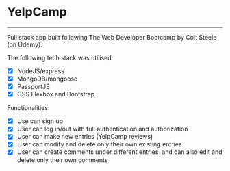 # YelpCamp
---
Full stack app built following The Web Developer Bootcamp by Colt Steele (on Udemy).

The following tech stack was utilised:
- [x] NodeJS/express  
- [x] MongoDB/mongoose  
- [x] PassportJS  
- [x] CSS Flexbox and Bootstrap

Functionalities:  
- [x] Use can sign up  
- [x] User can log in/out with full authentication and authorization  
- [x] User can make new entries (YelpCamp reviews)  
- [x] User can modify and delete only their own existing entries  
- [x] User can create comments under different entries, and can also edit and delete only their own comments  